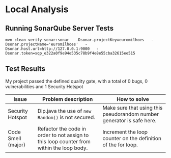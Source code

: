 # Local Analysis

## Running SonarQube Server Tests

```
mvn clean verify sonar:sonar   -Dsonar.projectKey=euromilhoes   -Dsonar.projectName='euromilhoes'   -Dsonar.host.url=http://127.0.0.1:9000   -Dsonar.token=sqp_e322a0f9e94e535c78b9f4e8e55cba32615ee515
```


## Test Results

My project passed the defined quality gate, with a total of 0 bugs, 0 vulnerabilities and 1 Security Hotspot

| Issue              | Problem description                                          | How to solve                                                 |
| ------------------ | ------------------------------------------------------------ | ------------------------------------------------------------ |
| Security Hotspot   | Dip.java the use of `new Random()` is not secured. | Make sure that using this pseudorandom number generator is safe here. |
| Code Smell (major) | Refactor the code in order to not assign to this loop counter from within the loop body. | Increment the loop counter on the definition of the for loop. |

